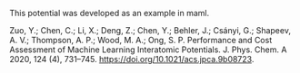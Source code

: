 This potential was developed as an example in maml.

Zuo, Y.; Chen, C.; Li, X.; Deng, Z.; Chen, Y.; Behler, J.; Csányi, G.; Shapeev, A. V.; Thompson, A. P.; Wood, M. A.; Ong, S. P. Performance and Cost Assessment of Machine Learning Interatomic Potentials. J. Phys. Chem. A 2020, 124 (4), 731–745. https://doi.org/10.1021/acs.jpca.9b08723.
